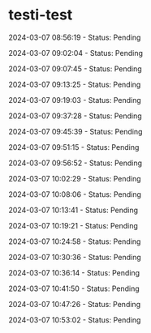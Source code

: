 # testi-test

2024-03-07 08:56:19 - Status: Pending

2024-03-07 09:02:04 - Status: Pending

2024-03-07 09:07:45 - Status: Pending

2024-03-07 09:13:25 - Status: Pending

2024-03-07 09:19:03 - Status: Pending

2024-03-07 09:37:28 - Status: Pending

2024-03-07 09:45:39 - Status: Pending

2024-03-07 09:51:15 - Status: Pending

2024-03-07 09:56:52 - Status: Pending

2024-03-07 10:02:29 - Status: Pending

2024-03-07 10:08:06 - Status: Pending

2024-03-07 10:13:41 - Status: Pending

2024-03-07 10:19:21 - Status: Pending

2024-03-07 10:24:58 - Status: Pending

2024-03-07 10:30:36 - Status: Pending

2024-03-07 10:36:14 - Status: Pending

2024-03-07 10:41:50 - Status: Pending

2024-03-07 10:47:26 - Status: Pending

2024-03-07 10:53:02 - Status: Pending